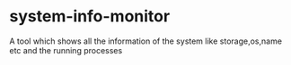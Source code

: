# system-info-monitor
A tool which shows all the information of the system like storage,os,name etc and the running processes
